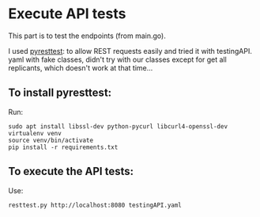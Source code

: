 # Execute API tests

This part is to test the endpoints (from main.go). 

I used [pyresttest](https://github.com/svanoort/pyresttest): to allow REST requests easily and tried it with testingAPI.
yaml with fake classes, didn't try with our classes except for get all 
replicants, which doesn't work at that time...

## To install pyresttest:

Run:
```
sudo apt install libssl-dev python-pycurl libcurl4-openssl-dev
virtualenv venv
source venv/bin/activate
pip install -r requirements.txt
```

## To execute the API tests:

Use:
```
resttest.py http://localhost:8080 testingAPI.yaml
```
